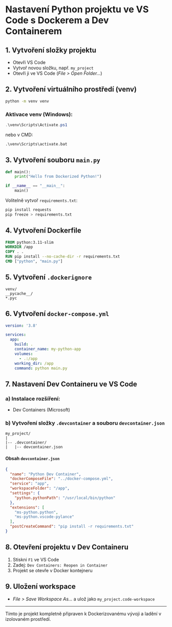# Nastavení Python projektu ve VS Code s Dockerem a Dev Containerem

## 1. Vytvoření složky projektu
- Otevři VS Code
- Vytvoř novou složku, např. `my_project`
- Otevři ji ve VS Code (*File > Open Folder…*)

## 2. Vytvoření virtuálního prostředí (venv)
```bash
python -m venv venv
```

### Aktivace venv (Windows):
```powershell
.\venv\Scripts\Activate.ps1
```
nebo v CMD:
```cmd
.\venv\Scripts\activate.bat
```

## 3. Vytvoření souboru `main.py`
```python
def main():
    print("Hello from Dockerized Python!")

if __name__ == "__main__":
    main()
```

Volitelně vytvoř `requirements.txt`:
```bash
pip install requests
pip freeze > requirements.txt
```

## 4. Vytvoření Dockerfile
```Dockerfile
FROM python:3.11-slim
WORKDIR /app
COPY . .
RUN pip install --no-cache-dir -r requirements.txt
CMD ["python", "main.py"]
```

## 5. Vytvoření `.dockerignore`
```
venv/
__pycache__/
*.pyc
```

## 6. Vytvoření `docker-compose.yml`
```yaml
version: '3.8'

services:
  app:
    build: .
    container_name: my-python-app
    volumes:
      - .:/app
    working_dir: /app
    command: python main.py
```

## 7. Nastavení Dev Containeru ve VS Code

### a) Instalace rozšíření:
- Dev Containers (Microsoft)

### b) Vytvoření složky `.devcontainer` a souboru `devcontainer.json`
```
my_project/
|
|-- .devcontainer/
|   |-- devcontainer.json
```

#### Obsah `devcontainer.json`
```json
{
  "name": "Python Dev Container",
  "dockerComposeFile": "../docker-compose.yml",
  "service": "app",
  "workspaceFolder": "/app",
  "settings": {
    "python.pythonPath": "/usr/local/bin/python"
  },
  "extensions": [
    "ms-python.python",
    "ms-python.vscode-pylance"
  ],
  "postCreateCommand": "pip install -r requirements.txt"
}
```

## 8. Otevření projektu v Dev Containeru

1. Stiskni `F1` ve VS Code
2. Zadej: `Dev Containers: Reopen in Container`
3. Projekt se otevře v Docker kontejneru

## 9. Uložení workspace
- *File > Save Workspace As…* a ulož jako `my_project.code-workspace`

---

Tímto je projekt kompletně připraven k Dockerizovanému vývoji a ladění v izolovaném prostředí.
